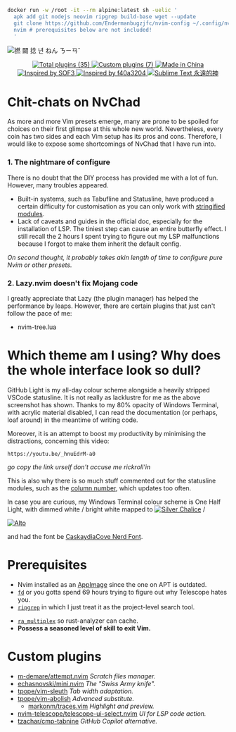 ```bash
docker run -w /root -it --rm alpine:latest sh -uelic '
  apk add git nodejs neovim ripgrep build-base wget --update
  git clone https://github.com/Endermanbugzjfc/nvim-config ~/.config/nvim
  nvim # prerequisites below are not included!
  '
```
![撚 𨶙 捻 년 ねん ㄋㄧㄢˇ](https://github.com/Endermanbugzjfc/nvim-config/assets/53002741/bb0f391f-a213-403e-a1c8-8e25d8b2a1c0)
<p align=center>
  <a href="https://github.com/NvChad/NvChad#plugins-list">
    <img src="https://img.shields.io/badge/total_plugins-35-green?style=for-the-badge" title="Total plugins (35)">
  </a>
  <a href="#custom-plugins">
    <img src="https://img.shields.io/badge/custom_plugins-7-blue?style=for-the-badge" title="Custom plugins (7)">
  </a>
  <a href="#which-theme-am-i-using-why-does-the-whole-interface-look-so-dull">
    <img src="https://img.shields.io/badge/works_on-my_machine-gold?style=for-the-badge" title="Made in China">
  </a>
  </br>
  <a href="https://github.com/SOF3/nvim-config">
    <img src="https://img.shields.io/badge/code_stolen_from-SOF3-64d958?style=for-the-badge" title="Inspired by SOF3">
  </a>
  <a href="https://github.com/f40a3204/nvim">
    <img src="https://img.shields.io/badge/code_stolen_from-f40a3204-fc73d5?style=for-the-badge" title="Inspired by f40a3204">
  </a>
  <a href="https://github.com/Endermanbugzjfc/sublime-text-config">
    <img src="https://img.shields.io/badge/sublime_text-yyds_goat-ff9800?style=for-the-badge&logo=sublime-text" title="Sublime Text 永遠的神">
  </a>
</p>

# Chit-chats on NvChad
As more and more Vim presets emerge,
many are prone to be spoiled for choices on their first glimpse at this whole new world.
Nevertheless, every coin has two sides and each Vim setup has its pros and cons.
Therefore, I would like to expose some shortcomings of NvChad that I have run into.
### 1. The nightmare of configure
There is no doubt that the DIY process has provided me with a lot of fun. However, many troubles appeared.
- Built-in systems, such as Tabufline and Statusline, have produced a certain difficulty for customisation as you can only work with [stringified modules](https://github.com/Endermanbugzjfc/nvim-config/blob/c88b4f48b6f3f522c8a83b77a544771867709834/lua/custom/statusline.lua#L20).
- Lack of caveats and guides in the official doc, especially for the installation of LSP. The tiniest step can cause an entire butterfly effect. I still recall the 2 hours I spent trying to figure out my LSP malfunctions because I forgot to make them inherit the default config.

*On second thought, it probably takes akin length of time to configure pure Nvim or other presets.*
### 2. Lazy.nvim doesn't fix Mojang code
I greatly appreciate that Lazy (the plugin manager) has helped the performance by leaps.
However, there are certain plugins that just can't follow the pace of me:
- nvim-tree.lua

# Which theme am I using? Why does the whole interface look so dull?
GitHub Light is my all-day colour scheme alongside a heavily stripped VSCode statusline.
It is not really as lacklustre for me as the above screenshot has shown.
Thanks to my 80% opacity of Windows Terminal,
with acrylic material disabled, I can read the documentation (or perhaps, loaf around) in the meantime of writing code.

Moreover, it is an attempt to boost my productivity by minimising the distractions, concerning this video:
```
https://youtu.be/_hnuEdrM-a0
```
*go copy the link urself don't accuse me rickroll'in*

This is also why there is so much stuff commented out for the statusline modules,
such as the [column number](https://github.com/Endermanbugzjfc/nvim-config/blob/c88b4f48b6f3f522c8a83b77a544771867709834/lua/custom/statusline.lua#L38), which updates too often.

In case you are curious, my Windows Terminal colour scheme is One Half Light,
with dimmed white / bright white mapped to
[![Silver Chalice](https://img.shields.io/badge/%20%23A8A8A8-A8A8A8)](https://imagecolorpicker.com/color-code/a8a8a8) /
<!-- #A8A8A8 -->
[![Alto](https://img.shields.io/badge/%20%23CFCFCF-CFCFCF)](https://imagecolorpicker.com/color-code/cfcfcf)
<!-- #CFCFCF -->
and had the font be [CaskaydiaCove Nerd Font](https://www.programmingfonts.org/#cascadia-code).

# Prerequisites
- Nvim installed as an [AppImage](https://github.com/vim/vim-appimage) since the one on APT is outdated.
- [`fd`](https://github.com/sharkdp/fd) or you gotta spend 69 hours trying to figure out why Telescope hates you.
- [`ripgrep`](https://github.com/BurntSushi/ripgrep) in which I just treat it as the project-level search tool.
<!-- - NodeJS v16 (use NVM to switch version), cannot get Grammarly LSP 0.0.4 work on high Node versions. -->
- [`ra_multiplex`](https://github.com/pr2502/ra-multiplex) so rust-analyzer can cache.
- **Possess a seasoned level of skill to exit Vim.**

# Custom plugins
- [m-demare/attempt.nvim](https://github.com/m-demare/attempt.nvim) *Scratch files manager.*
- [echasnovski/mini.nvim](https://github.com/echasnovski/mini.nvim) *The "Swiss Army knife".*
- [tpope/vim-sleuth](https://github.com/tpope/vim-sleuth) *Tab width adaptation.*
- [tpope/vim-abolish](https://github.com/tpope/vim-abolish) *Advanced substitute.*
  - [markonm/traces.vim](https://github.com/markonm/traces.vim) *Highlight and preview.*
- [nvim-telescope/telescope-ui-select.nvim](https://github.com/nvim-telescope/telescope-ui-select.nvim) *UI for LSP code action.*
- [tzachar/cmp-tabnine](https://github.com/tzachar/cmp-tabnine) *GitHub Copilot alternative.*

